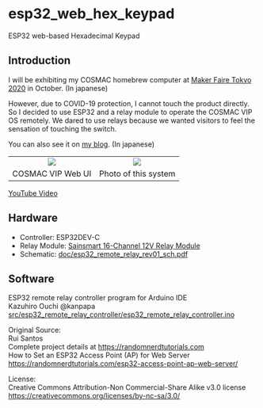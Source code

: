 # esp32_web_hex_keypad
ESP32 web-based Hexadecimal Keypad

## Introduction
I will be exhibiting my COSMAC homebrew computer at [Maker Faire Tokyo 2020](https://makezine.jp/event/makers-mft2020/m0029/) in October.
  (In japanese)

However, due to COVID-19 protection, I cannot touch the product directly.
So I decided to use ESP32 and a relay module to operate the COSMAC VIP OS remotely.
We dared to use relays because we wanted visitors to feel the sensation of touching the switch.

You can also see it on [my blog](https://kanpapa.com/cosmac/blog/2020/09/cosmac-vip-os-ESP32-remote-keypad.html). (In japanese)

<table class="table table-hover table-striped table-bordered">
  <tr align="center">
   <td><img src="https://github.com/kanpapa/esp32_web_hex_keypad/blob/master/pics/Screenshot_cosmac_vip_os_remote1.png"></td>
   <td><img src="https://github.com/kanpapa/esp32_web_hex_keypad/blob/master/pics/cosmac_vip_auto_vram1.jpg"></td>
  </tr>
  <tr align="center">
    <td>COSMAC VIP Web UI</td>
    <td>Photo of this system</td>
  </tr>
</table>

[YouTube Video](https://youtu.be/Avk82hSGX6A)

## Hardware
* Controller: ESP32DEV-C
* Relay Module: [Sainsmart 16-Channel 12V Relay Module](https://www.sainsmart.com/products/16-channel-12v-relay-module) 
* Schematic: [doc/esp32_remote_relay_rev01_sch.pdf](doc/esp32_remote_relay_rev01_sch.pdf)

## Software
ESP32 remote relay controller program for Arduino IDE  
  Kazuhiro Ouchi  @kanpapa  
  [src/esp32_remote_relay_controller/esp32_remote_relay_controller.ino](src/esp32_remote_relay_controller/esp32_remote_relay_controller.ino)
   

Original Source:  
  Rui Santos  
  Complete project details at https://randomnerdtutorials.com  
  How to Set an ESP32 Access Point (AP) for Web Server  
  https://randomnerdtutorials.com/esp32-access-point-ap-web-server/  

License:  
  Creative Commons Attribution-Non Commercial-Share Alike v3.0 license  
  https://creativecommons.org/licenses/by-nc-sa/3.0/  
